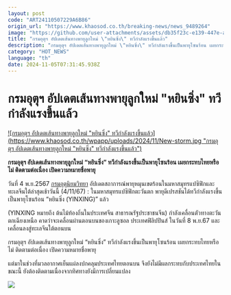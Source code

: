 ```yaml
---
layout: post
code: "ART24110507229A6B86"
origin_url: "https://www.khaosod.co.th/breaking-news/news_9489264"
image: "https://github.com/user-attachments/assets/db35f23c-e139-447e-a2e9-d08945da030a"
title: "กรมอุตุฯ อัปเดตเส้นทางพายุลูกใหม่ \"หยินซิ่ง\" ทวีกำลังแรงขึ้นแล้ว"
description: "กรมอุตุฯ อัปเดตเส้นทางพายุลูกใหม่ \"หยินซิ่ง\" ทวีกำลังแรงขึ้นเป็นพายุโซนร้อน เผยกระทบไทยหรือไม่ ติดตามต่อเนื่อง เปิดความหมายชื่อพายุ "
category: "HOT_NEWS"
language: "th"
date: 2024-11-05T07:31:45.938Z
---
```


# กรมอุตุฯ อัปเดตเส้นทางพายุลูกใหม่ "หยินซิ่ง" ทวีกำลังแรงขึ้นแล้ว

[![กรมอุตุฯ อัปเดตเส้นทางพายุลูกใหม่ "หยินซิ่ง" ทวีกำลังแรงขึ้นแล้ว](https://www.khaosod.co.th/wpapp/uploads/2024/11/New-storm.jpg "กรมอุตุฯ อัปเดตเส้นทางพายุลูกใหม่ "หยินซิ่ง" ทวีกำลังแรงขึ้นแล้ว")](https://www.khaosod.co.th/wpapp/uploads/2024/11/New-storm.jpg)

**กรมอุตุฯ อัปเดตเส้นทางพายุลูกใหม่ “หยินซิ่ง” ทวีกำลังแรงขึ้นเป็นพายุโซนร้อน เผยกระทบไทยหรือไม่ ติดตามต่อเนื่อง เปิดความหมายชื่อพายุ**

วันที่ 4 พ.ย.2567 [กรมอุตุนิยมวิทยา](https://www.facebook.com/tmd.go.th/posts/pfbid02PW5U2ZDSzBhGkN5qGpuJuCbuBAyNXBmKiDjSpunF6ifTC12gjAoVYq3Fqt29h8WAl?locale=th_TH) อัปเดตสถาการณ์พายุหมุนเขตร้อนในมหาสมุทรแปซิฟิกและทะเลจีนใต้ล่าสุดเช้าวันนี้ (4/11/67) : ในมหาสมุทรแปซิฟิกตะวันตก พายุดีเปรสชันได้ทวีกำลังแรงขึ้นเป็นพายุโซนร้อน “หยินซิ่ง (YINXING)” แล้ว

(YINXING หมายถึง ต้นไม้ท้องถิ่นในประเทศจีน สาธารณรัฐประชาชนจีน) กำลังเคลื่อนตัวทางตะวันตกเฉียงเหนือ คาดว่าจะเคลื่อนผ่านตอนบนของเกาะลูซอล ประเทศฟิลิปปินส์ ในวันที่ 8 พ.ย.67 และเคลื่อนลงสู่ทะเลจีนใต้ตอนบน

กรมอุตุฯ อัปเดตเส้นทางพายุลูกใหม่ “หยินซิ่ง” ทวีกำลังแรงขึ้นเป็นพายุโซนร้อน เผยกระทบไทยหรือไม่ ติดตามต่อเนื่อง เปิดความหมายชื่อพายุ

แต่มาในช่วงที่มวลอากาศเย็นแผ่ลงปกคลุมประเทศไทยตอนบน จึงยังไม่มีผลกระทบกับประเทศไทยในขณะนี้ ยังต้องติดตามเนื่องจากทิศทางยังมีการเปลี่ยนแปลง

[![](https://www.khaosod.co.th/wpapp/uploads/2024/11/4-อุตุ4.jpg)](https://www.khaosod.co.th/wpapp/uploads/2024/11/4-อุตุ4.jpg)